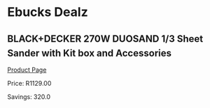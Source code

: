 
# Ebucks Dealz
## BLACK+DECKER 270W DUOSAND 1/3 Sheet Sander with Kit box and Accessories
[Product Page](https://www.ebucks.com/web/shop/productSelected.do?prodId=381616028&catId=370101825)

Price: R1129.00

Savings: 320.0


	